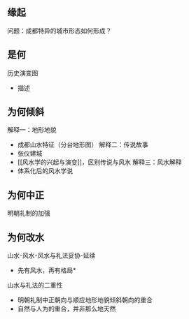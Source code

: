 ## 缘起
问题：成都特异的城市形态如何形成？

## 是何
历史演变图
* 描述

## 为何倾斜
解释一：地形地貌
* 成都山水特征（分台地形图）
解释二：传说故事
* 张仪建城
* [[风水学的兴起与演变]]，区别传说与风水
解释三：风水解释
* 体系化后的风水学说

## 为何中正
明朝礼制的加强

## 为何改水

山水-风水-风水与礼法妥协-延续
* 先有风水，再有格局*

山水与礼法的二重性
* 明朝礼制中正朝向与顺应地形地貌倾斜朝向的重合
* 自然与人为的重合，并非那么地天然


